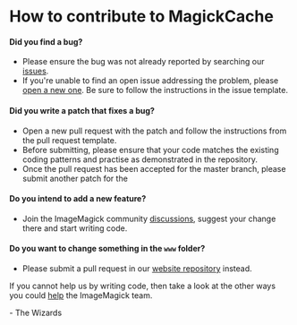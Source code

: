 # How to contribute to MagickCache

#### **Did you find a bug?**

- Please ensure the bug was not already reported by searching our [issues](https://github.com/ImageMagick/MagickCache/issues).
- If you're unable to find an open issue addressing the problem, please [open a new one](https://github.com/ImageMagick/MagickCache/issues/new).
  Be sure to follow the instructions in the issue template.

#### **Did you write a patch that fixes a bug?**

- Open a new pull request with the patch and follow the instructions from the pull request template.
- Before submitting, please ensure that your code matches the existing coding patterns and practise as demonstrated in the repository.
- Once the pull request has been accepted for the master branch, please submit another patch for the

#### **Do you intend to add a new feature?**

- Join the ImageMagick community [discussions](https://github.com/ImageMagick/MagickCache/discussions), suggest your change there and start writing code.

#### **Do you want to change something in the `www` folder?**

- Please submit a pull request in our [website repository](https://github.com/MagickCache/Website) instead.

If you cannot help us by writing code, then take a look at the other ways you could [help](https://imagemagick.org/script/support.php) the ImageMagick team.

\- The Wizards
